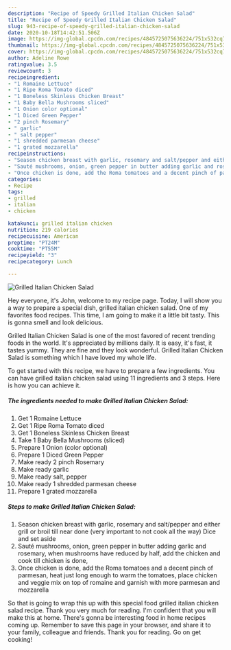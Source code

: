 ```yaml
---
description: "Recipe of Speedy Grilled Italian Chicken Salad"
title: "Recipe of Speedy Grilled Italian Chicken Salad"
slug: 943-recipe-of-speedy-grilled-italian-chicken-salad
date: 2020-10-18T14:42:51.506Z
image: https://img-global.cpcdn.com/recipes/4845725075636224/751x532cq70/grilled-italian-chicken-salad-recipe-main-photo.jpg
thumbnail: https://img-global.cpcdn.com/recipes/4845725075636224/751x532cq70/grilled-italian-chicken-salad-recipe-main-photo.jpg
cover: https://img-global.cpcdn.com/recipes/4845725075636224/751x532cq70/grilled-italian-chicken-salad-recipe-main-photo.jpg
author: Adeline Rowe
ratingvalue: 3.5
reviewcount: 3
recipeingredient:
- "1 Romaine Lettuce"
- "1 Ripe Roma Tomato diced"
- "1 Boneless Skinless Chicken Breast"
- "1 Baby Bella Mushrooms sliced"
- "1 Onion color optional"
- "1 Diced Green Pepper"
- "2 pinch Rosemary"
- " garlic"
- " salt pepper"
- "1 shredded parmesan cheese"
- "1 grated mozzarella"
recipeinstructions:
- "Season chicken breast with garlic, rosemary and salt/pepper and either grill or broil till near done (very important to not cook all the way) Dice and set aside"
- "Sauté mushrooms, onion, green pepper in butter adding garlic and rosemary, when mushrooms have reduced by half, add the chicken and cook till chicken is done,"
- "Once chicken is done, add the Roma tomatoes and a decent pinch of parmesan, heat just long enough to warm the tomatoes, place chicken and veggie mix on top of romaine and garnish with more parmesan and mozzarella"
categories:
- Recipe
tags:
- grilled
- italian
- chicken

katakunci: grilled italian chicken 
nutrition: 219 calories
recipecuisine: American
preptime: "PT24M"
cooktime: "PT55M"
recipeyield: "3"
recipecategory: Lunch

---
```



![Grilled Italian Chicken Salad](https://img-global.cpcdn.com/recipes/4845725075636224/751x532cq70/grilled-italian-chicken-salad-recipe-main-photo.jpg)

Hey everyone, it's John, welcome to my recipe page. Today, I will show you a way to prepare a special dish, grilled italian chicken salad. One of my favorites food recipes. This time, I am going to make it a little bit tasty. This is gonna smell and look delicious.

Grilled Italian Chicken Salad is one of the most favored of recent trending foods in the world. It's appreciated by millions daily. It is easy, it's fast, it tastes yummy. They are fine and they look wonderful. Grilled Italian Chicken Salad is something which I have loved my whole life.




To get started with this recipe, we have to prepare a few ingredients. You can have grilled italian chicken salad using 11 ingredients and 3 steps. Here is how you can achieve it.

<!--inarticleads1-->

##### The ingredients needed to make Grilled Italian Chicken Salad:

1. Get 1 Romaine Lettuce
1. Get 1 Ripe Roma Tomato diced
1. Get 1 Boneless Skinless Chicken Breast
1. Take 1 Baby Bella Mushrooms (sliced)
1. Prepare 1 Onion (color optional)
1. Prepare 1 Diced Green Pepper
1. Make ready 2 pinch Rosemary
1. Make ready  garlic
1. Make ready  salt, pepper
1. Make ready 1 shredded parmesan cheese
1. Prepare 1 grated mozzarella




<!--inarticleads2-->

##### Steps to make Grilled Italian Chicken Salad:

1. Season chicken breast with garlic, rosemary and salt/pepper and either grill or broil till near done (very important to not cook all the way) Dice and set aside
1. Sauté mushrooms, onion, green pepper in butter adding garlic and rosemary, when mushrooms have reduced by half, add the chicken and cook till chicken is done,
1. Once chicken is done, add the Roma tomatoes and a decent pinch of parmesan, heat just long enough to warm the tomatoes, place chicken and veggie mix on top of romaine and garnish with more parmesan and mozzarella




So that is going to wrap this up with this special food grilled italian chicken salad recipe. Thank you very much for reading. I'm confident that you will make this at home. There's gonna be interesting food in home recipes coming up. Remember to save this page in your browser, and share it to your family, colleague and friends. Thank you for reading. Go on get cooking!
